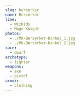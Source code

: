```yaml
---
slug: berserker
name: Berserker
line:
  - WizKids
  - Mage Knight
photos:
  - ./MK-Berserker-Dankel_1.jpg
  - ./MK-Berserker-Dankel_2.jpg
race:
  - dwarf
archetype:
  - fighter
weapons:
  - axe
  - pistol
armor:
  - clothing
---
```

